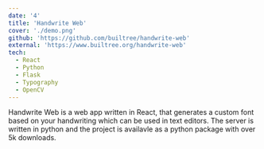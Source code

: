 ```yaml
---
date: '4'
title: 'Handwrite Web'
cover: './demo.png'
github: 'https://github.com/builtree/handwrite-web'
external: 'https://www.builtree.org/handwrite-web'
tech:
  - React
  - Python
  - Flask
  - Typography
  - OpenCV
---
```


Handwrite Web is a web app written in React, that generates a custom font based on your handwriting which can be used in text editors. The server is written in python and the project is availavle as a python package with over 5k downloads.
